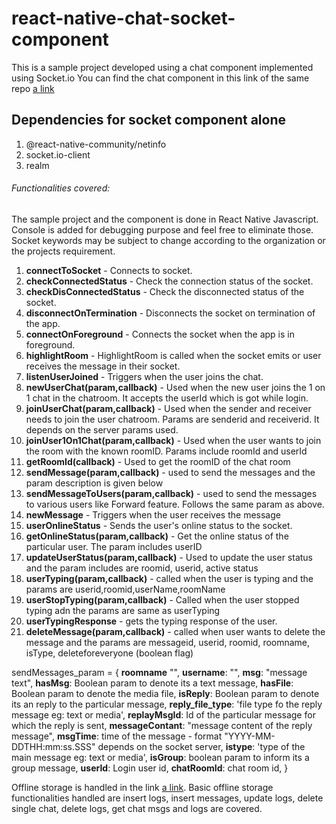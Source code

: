 # react-native-chat-socket-component
This is a sample project developed using a chat component implemented using Socket.io
You can find the chat component in this link of the same repo
[a link](https://github.com/Mayuri-Markandu/react-native-chat-socket-component/blob/main/src/Components/ChatSocket)

## Dependencies for socket component alone
1. @react-native-community/netinfo 
2. socket.io-client 
3. realm 

###### Functionalities covered:
The sample project and the component is done in React Native Javascript.
Console is added for debugging purpose and feel free to eliminate those.
Socket keywords may be subject to change according to the organization or the projects requirement.

1. **connectToSocket** - Connects to socket.
2. **checkConnectedStatus** - Check the connection status of the socket.
3. **checkDisConnectedStatus** - Check the disconnected status of the socket.
4. **disconnectOnTermination** - Disconnects the socket on termination of the app.
5. **connectOnForeground** - Connects the socket when the app is in foreground.
6. **highlightRoom** - HighlightRoom is called when the socket emits or user receives the message in their socket.
7. **listenUserJoined** - Triggers when the user joins the chat.
8. **newUserChat(param,callback)** - Used when the new user joins the 1 on 1 chat in the chatroom. It accepts the userId which is got while login. 
9. **joinUserChat(param,callback)** - Used when the sender and receiver needs to join the user chatroom. Params are senderid and receiverid. It depends on the server params used.
10. **joinUser1On1Chat(param,callback)** - Used when the user wants to join the room with the known roomID. Params include roomId and userId
11. **getRoomId(callback)** - Used to get the roomID of the chat room
12. **sendMessage(param,callback)** - used to send the messages and the param description is given below
13. **sendMessageToUsers(param,callback)** - used to send the messages to various users like Forward feature. Follows the same param as above.
14. **newMessage** - Triggers when the user receives the message
15. **userOnlineStatus** - Sends the user's online status to the socket.
16. **getOnlineStatus(param,callback)** - Get the online status of the particular user. The param includes userID
17. **updateUserStatus(param,callback)** - Used to update the user status and the param includes are roomid, userid, active status
18. **userTyping(param,callback)** - called when the user is typing and the params are userid,roomid,userName,roomName
19. **userStopTyping(param,callback)** - Called when the user stopped typing adn the params are same as userTyping
20. **userTypingResponse** - gets the typing response of the user.
21. **deleteMessage(param,callback)** - called when user wants to delete the message and the params are messageid, userid, roomid, roomname, isType, deleteforeveryone (boolean flag)

sendMessages_param = {
**roomname** "",
**username**: "",
**msg**: "message text",
**hasMsg**: Boolean param to denote its a text message,
**hasFile**: Boolean param to denote the media file,
**isReply**: Boolean param to denote its an reply to the particular message,
**reply_file_type**: 'file type fo the reply message eg: text or media',
**replayMsgId**: Id of the particular message for which the reply is sent,
**messageContant**: "message content of the reply message",
**msgTime**: time of the message - format "YYYY-MM-DDTHH:mm:ss.SSS"  depends on the socket server,
**istype**: 'type of the main message eg: text or media',
**isGroup**: boolean param to inform its a group message,
**userId**: Login user id,
**chatRoomId**: chat room id,
}

Offline storage is handled in the link [a link](https://github.com/Mayuri-Markandu/react-native-chat-socket-component/tree/main/src/DBInterface).
Basic offline storage functionalities handled are insert logs, insert messages, update logs, delete single chat, delete logs, get chat msgs and logs are covered.
